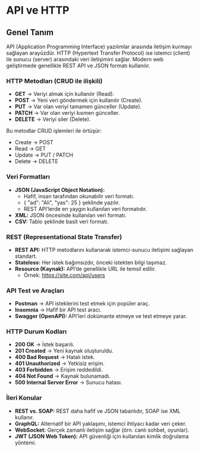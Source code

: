 # API ve HTTP

## Genel Tanım
API (Application Programming Interface) yazılımlar arasında iletişim kurmayı sağlayan arayüzdür. HTTP (Hypertext Transfer Protocol) ise istemci (client) ile sunucu (server) arasındaki veri iletişimini sağlar. Modern web geliştirmede genellikle REST API ve JSON formatı kullanılır.

### HTTP Metodları (CRUD ile ilişkili)
- **GET** → Veriyi almak için kullanılır (Read).
- **POST** → Yeni veri göndermek için kullanılır (Create).
- **PUT** → Var olan veriyi tamamen günceller (Update).
- **PATCH** → Var olan veriyi kısmen günceller.
- **DELETE** → Veriyi siler (Delete).

Bu metodlar CRUD işlemleri ile örtüşür:
- Create → POST
- Read → GET
- Update → PUT / PATCH
- Delete → DELETE

### Veri Formatları
- **JSON (JavaScript Object Notation):**
    - Hafif, insan tarafından okunabilir veri formatı.
    - { "ad": "Ali", "yas": 25 } şeklinde yazılır.
    - REST API’lerde en yaygın kullanılan veri formatıdır.
- **XML:** JSON öncesinde kullanılan veri formatı.
- **CSV:** Tablo şeklinde basit veri formatı.

### REST (Representational State Transfer)
- **REST API:** HTTP metodlarını kullanarak istemci-sunucu iletişimi sağlayan standart.
- **Stateless:** Her istek bağımsızdır, önceki istekten bilgi taşımaz.
- **Resource (Kaynak):** API’de genellikle URL ile temsil edilir.
    - Örnek: https://site.com/api/users

### API Test ve Araçları
- **Postman** → API isteklerini test etmek için popüler araç.
- **Insomnia** → Hafif bir API test aracı.
- **Swagger (OpenAPI):** API’leri dokümante etmeye ve test etmeye yarar.

### HTTP Durum Kodları
- **200 OK** → İstek başarılı.
- **201 Created** → Yeni kaynak oluşturuldu.
- **400 Bad Request** → Hatalı istek.
- **401 Unauthorized** → Yetkisiz erişim.
- **403 Forbidden** → Erişim reddedildi.
- **404 Not Found** → Kaynak bulunamadı.
- **500 Internal Server Error** → Sunucu hatası.

### İleri Konular
- **REST vs. SOAP:** REST daha hafif ve JSON tabanlıdır, SOAP ise XML kullanır.
- **GraphQL:** Alternatif bir API yaklaşımı, istemci ihtiyacı kadar veri çeker.
- **WebSocket:** Gerçek zamanlı iletişim sağlar (örn. canlı sohbet, oyunlar).
- **JWT (JSON Web Token):** API güvenliği için kullanılan kimlik doğrulama yöntemi.